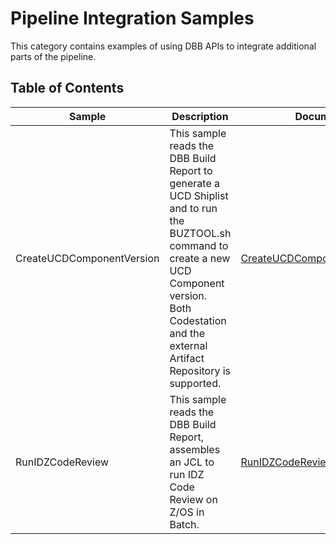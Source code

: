 # Pipeline Integration Samples
This category contains examples of using DBB APIs to integrate additional parts of the pipeline.

## Table of Contents 
Sample | Description | Documentation Link
--- | --- | ---
CreateUCDComponentVersion | This sample reads the DBB Build Report to generate a UCD Shiplist and to run the BUZTOOL.sh command to create a new UCD Component version. Both Codestation and the external Artifact Repository is supported. | [CreateUCDComponentVersion/README.md](CreateUCDComponentVersion/README.md)
RunIDZCodeReview | This sample reads the DBB Build Report, assembles an JCL to run IDZ Code Review on Z/OS in Batch. | [RunIDZCodeReview/README.md](RunIDZCodeReview/README.md)
